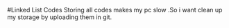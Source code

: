 #Linked List Codes
Storing all codes makes my pc slow .So i want clean up my storage by uploading them in git.
